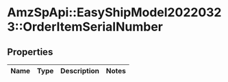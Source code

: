# AmzSpApi::EasyShipModel20220323::OrderItemSerialNumber

## Properties
Name | Type | Description | Notes
------------ | ------------- | ------------- | -------------

